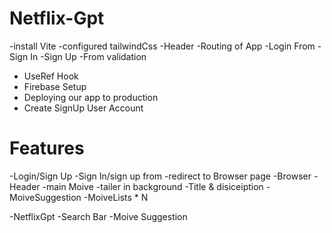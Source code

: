 # Netflix-Gpt

-install Vite
-configured tailwindCss
-Header
-Routing of App
-Login From
-Sign In
-Sign Up 
-From validation
- UseRef Hook 
- Firebase Setup
- Deploying our app to production 
- Create SignUp User Account 




# Features

 -Login/Sign Up
  -Sign In/sign up from 
  -redirect to Browser page
  -Browser
    -Header
     -main Moive
      -tailer in background
      -Title & disiceiption
      -MoiveSuggestion
       -MoiveLists * N

 -NetflixGpt
   -Search Bar
   -Moive Suggestion

